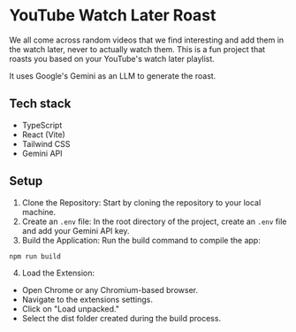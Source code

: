 # YouTube Watch Later Roast

We all come across random videos that we find interesting and add them in the watch later, never to actually watch them. This is a fun project that roasts you based on your YouTube's watch later playlist.

It uses Google's Gemini as an LLM to generate the roast.

## Tech stack
- TypeScript
- React (Vite)
- Tailwind CSS
- Gemini API

## Setup
1. Clone the Repository: Start by cloning the repository to your local machine.
2. Create an `.env` file: In the root directory of the project, create an `.env` file and add your Gemini API key.
3. Build the Application: Run the build command to compile the app:
```bash
npm run build
```
4. Load the Extension:
  - Open Chrome or any Chromium-based browser.
  - Navigate to the extensions settings.
  - Click on "Load unpacked."
  - Select the dist folder created during the build process.